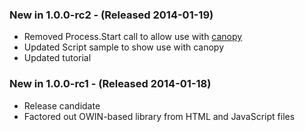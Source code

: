 ### New in 1.0.0-rc2 - (Released 2014-01-19)
* Removed Process.Start call to allow use with [canopy](http://lefthandedgoat.github.io/canopy/)
* Updated Script sample to show use with canopy
* Updated tutorial

### New in 1.0.0-rc1 - (Released 2014-01-18)
* Release candidate
* Factored out OWIN-based library from HTML and JavaScript files
